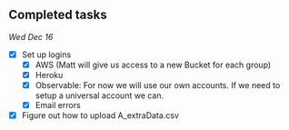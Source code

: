 ## Completed tasks

*Wed Dec 16*
- [x] Set up logins
    - [x] AWS (Matt will give us access to a new Bucket for each group)
    - [x] Heroku
    - [x] Observable: For now we will use our own accounts. If we need to setup a universal account we can.
    - [x] Email errors
- [x] Figure out how to upload A_extraData.csv